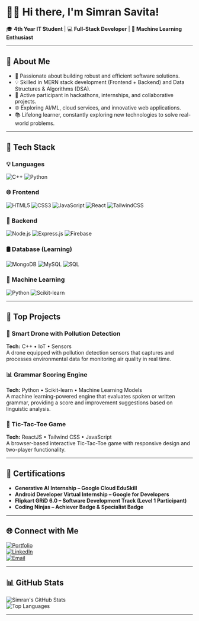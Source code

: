 # 👩‍💻 Hi there, I'm Simran Savita!  
🎓 **4th Year IT Student** | 💻 **Full-Stack Developer** | 🤖 **Machine Learning Enthusiast**  

---

## 🚀 About Me
- 🌟 Passionate about building robust and efficient software solutions.  
- 💡 Skilled in MERN stack development (Frontend + Backend) and Data Structures & Algorithms (DSA).  
- 🤝 Active participant in hackathons, internships, and collaborative projects.  
- 🌐 Exploring AI/ML, cloud services, and innovative web applications.  
- 📚 Lifelong learner, constantly exploring new technologies to solve real-world problems.

---
## 🚀 Tech Stack

### 💡 Languages
![C++](https://img.shields.io/badge/C%2B%2B-00599C?style=for-the-badge&logo=c%2B%2B&logoColor=white)
![Python](https://img.shields.io/badge/Python-3776AB?style=for-the-badge&logo=python&logoColor=white)

### 🌐 Frontend
![HTML5](https://img.shields.io/badge/HTML5-E34F26?style=for-the-badge&logo=html5&logoColor=white)
![CSS3](https://img.shields.io/badge/CSS3-1572B6?style=for-the-badge&logo=css3&logoColor=white)
![JavaScript](https://img.shields.io/badge/JavaScript-323330?style=for-the-badge&logo=javascript&logoColor=F7DF1E)
![React](https://img.shields.io/badge/React-20232A?style=for-the-badge&logo=react&logoColor=61DAFB)
![TailwindCSS](https://img.shields.io/badge/Tailwind_CSS-38B2AC?style=for-the-badge&logo=tailwind-css&logoColor=white)

### 🔧 Backend
![Node.js](https://img.shields.io/badge/Node.js-339933?style=for-the-badge&logo=nodedotjs&logoColor=white)
![Express.js](https://img.shields.io/badge/Express.js-404D59?style=for-the-badge)
![Firebase](https://img.shields.io/badge/Firebase-FFCA28?style=for-the-badge&logo=firebase&logoColor=black)

### 🛢️ Database (Learning)
![MongoDB](https://img.shields.io/badge/MongoDB-4EA94B?style=for-the-badge&logo=mongodb&logoColor=white)
![MySQL](https://img.shields.io/badge/MySQL-005C84?style=for-the-badge&logo=mysql&logoColor=white)
![SQL](https://img.shields.io/badge/SQL-FF4500?style=for-the-badge)

### 🤖 Machine Learning
![Python](https://img.shields.io/badge/Python-FFD43B?style=for-the-badge&logo=python&logoColor=blue)
![Scikit-learn](https://img.shields.io/badge/Scikit--learn-F7931E?style=for-the-badge&logo=scikit-learn&logoColor=white)

---

## 📌 Top Projects

### 🧠 **Smart Drone with Pollution Detection**  
**Tech:** C++ • IoT • Sensors  
A drone equipped with pollution detection sensors that captures and processes environmental data for monitoring air quality in real time.

### 📊 **Grammar Scoring Engine**  
**Tech:** Python • Scikit-learn • Machine Learning Models  
A machine learning-powered engine that evaluates spoken or written grammar, providing a score and improvement suggestions based on linguistic analysis.

### 💬 **Tic-Tac-Toe Game**  
**Tech:** ReactJS • Tailwind CSS • JavaScript  
A browser-based interactive Tic-Tac-Toe game with responsive design and two-player functionality.

---

## 📜 Certifications
- **Generative AI Internship – Google Cloud EduSkill**  
- **Android Developer Virtual Internship – Google for Developers**  
- **Flipkart GRiD 6.0 – Software Development Track (Level 1 Participant)**  
- **Coding Ninjas – Achiever Badge & Specialist Badge**  

---

## 🌐 Connect with Me
[![Portfolio](https://img.shields.io/badge/Portfolio-000?style=for-the-badge&logo=web&logoColor=white)](https://your-portfolio-link)  
[![LinkedIn](https://img.shields.io/badge/LinkedIn-0A66C2?style=for-the-badge&logo=linkedin&logoColor=white)](https://www.linkedin.com/in/simran-savita/)  
[![Email](https://img.shields.io/badge/Email-D14836?style=for-the-badge&logo=gmail&logoColor=white)](mailto:simransavita11@gmail.com)  

---

## 📊 GitHub Stats
![Simran's GitHub Stats](https://github-readme-stats.vercel.app/api?username=SimranSavita&show_icons=true&theme=radical)  
![Top Languages](https://github-readme-stats.vercel.app/api/top-langs/?username=SimranSavita&layout=compact&theme=radical)  

---

